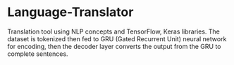 # Language-Translator
Translation tool using NLP concepts and TensorFlow, Keras libraries. The dataset is tokenized then fed to GRU (Gated Recurrent Unit) neural network for encoding, then the decoder layer converts the output from the GRU to complete sentences.
